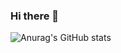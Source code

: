 ### Hi there 👋
![Anurag's GitHub stats](https://github-readme-stats.vercel.app/api?username=dlwltn0430&show_icons=true&theme=radical)
<!--
**dlwltn0430/dlwltn0430** is a ✨ _special_ ✨ repository because its `README.md` (this file) appears on your GitHub profile.

Here are some ideas to get you started:

- 🔭 I’m currently working on ...
- 🌱 I’m currently learning ...
- 👯 I’m looking to collaborate on ...
- 🤔 I’m looking for help with ...
- 💬 Ask me about ...
- 📫 How to reach me: ...
- 😄 Pronouns: ...
- ⚡ Fun fact: ...
-->
